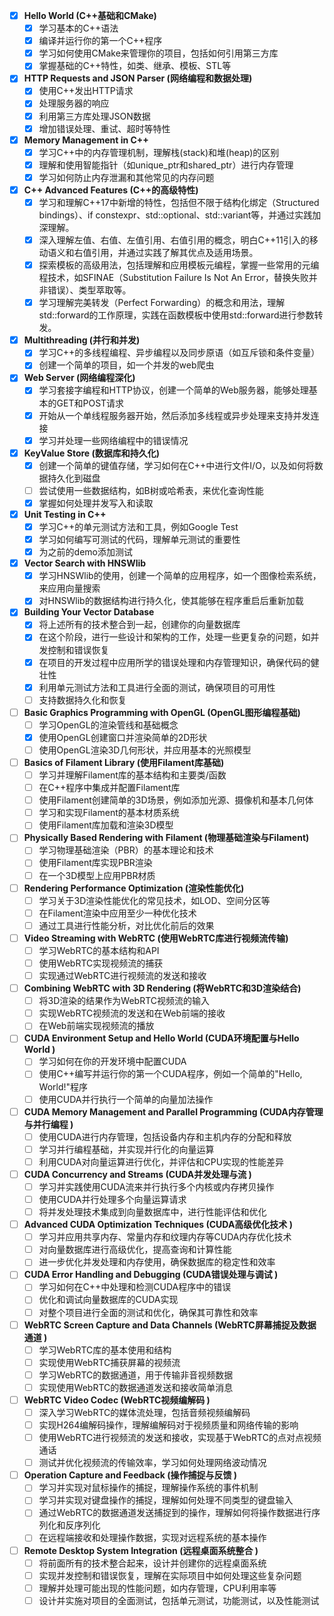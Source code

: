 - [X] **Hello World (C++基础和CMake)**
   - [X] 学习基本的C++语法
   - [X] 编译并运行你的第一个C++程序
   - [X] 学习如何使用CMake来管理你的项目，包括如何引用第三方库
   - [X] 掌握基础的C++特性，如类、继承、模板、STL等

- [X] **HTTP Requests and JSON Parser (网络编程和数据处理)**
   - [X] 使用C++发出HTTP请求
   - [X] 处理服务器的响应
   - [X] 利用第三方库处理JSON数据
   - [X] 增加错误处理、重试、超时等特性

- [X] **Memory Management in C++**
   - [X] 学习C++中的内存管理机制，理解栈(stack)和堆(heap)的区别
   - [X] 理解和使用智能指针（如unique_ptr和shared_ptr）进行内存管理
   - [X] 学习如何防止内存泄漏和其他常见的内存问题

- [X] **C++ Advanced Features (C++的高级特性)**
   - [X] 学习和理解C++17中新增的特性，包括但不限于结构化绑定（Structured bindings）、if constexpr、std::optional、std::variant等，并通过实践加深理解。
   - [X] 深入理解左值、右值、左值引用、右值引用的概念，明白C++11引入的移动语义和右值引用，并通过实践了解其优点及适用场景。
   - [X] 探索模板的高级用法，包括理解和应用模板元编程，掌握一些常用的元编程技术，如SFINAE（Substitution Failure Is Not An Error，替换失败并非错误）、类型萃取等。
   - [X] 学习理解完美转发（Perfect Forwarding）的概念和用法，理解std::forward的工作原理，实践在函数模板中使用std::forward进行参数转发。

- [X] **Multithreading (并行和并发)**
   - [X] 学习C++的多线程编程、异步编程以及同步原语（如互斥锁和条件变量）
   - [X] 创建一个简单的项目，如一个并发的web爬虫

- [X] **Web Server (网络编程深化)**
   - [X] 学习套接字编程和HTTP协议，创建一个简单的Web服务器，能够处理基本的GET和POST请求
   - [X] 开始从一个单线程服务器开始，然后添加多线程或异步处理来支持并发连接
   - [X] 学习并处理一些网络编程中的错误情况

- [X] **KeyValue Store (数据库和持久化)**
   - [X] 创建一个简单的键值存储，学习如何在C++中进行文件I/O，以及如何将数据持久化到磁盘
   - [ ] 尝试使用一些数据结构，如B树或哈希表，来优化查询性能
   - [X] 掌握如何处理并发写入和读取

- [X] **Unit Testing in C++**
   - [X] 学习C++的单元测试方法和工具，例如Google Test
   - [X] 学习如何编写可测试的代码，理解单元测试的重要性
   - [X] 为之前的demo添加测试

- [X] **Vector Search with HNSWlib**
   - [X] 学习HNSWlib的使用，创建一个简单的应用程序，如一个图像检索系统，来应用向量搜索
   - [X] 对HNSWlib的数据结构进行持久化，使其能够在程序重启后重新加载

- [X] **Building Your Vector Database**
   - [X] 将上述所有的技术整合到一起，创建你的向量数据库
   - [X] 在这个阶段，进行一些设计和架构的工作，处理一些更复杂的问题，如并发控制和错误恢复
   - [X] 在项目的开发过程中应用所学的错误处理和内存管理知识，确保代码的健壮性
   - [X] 利用单元测试方法和工具进行全面的测试，确保项目的可用性
   - [ ] 支持数据持久化和恢复

- [ ] **Basic Graphics Programming with OpenGL (OpenGL图形编程基础)**
   - [ ] 学习OpenGL的渲染管线和基础概念
   - [X] 使用OpenGL创建窗口并渲染简单的2D形状
   - [ ] 使用OpenGL渲染3D几何形状，并应用基本的光照模型

- [ ] **Basics of Filament Library (使用Filament库基础)**
   - [ ] 学习并理解Filament库的基本结构和主要类/函数
   - [ ] 在C++程序中集成并配置Filament库
   - [ ] 使用Filament创建简单的3D场景，例如添加光源、摄像机和基本几何体
   - [ ] 学习和实现Filament的基本材质系统
   - [ ] 使用Filament库加载和渲染3D模型

- [ ] **Physically Based Rendering with Filament (物理基础渲染与Filament)**
   - [ ] 学习物理基础渲染（PBR）的基本理论和技术
   - [ ] 使用Filament库实现PBR渲染
   - [ ] 在一个3D模型上应用PBR材质

- [ ] **Rendering Performance Optimization (渲染性能优化)**
   - [ ] 学习关于3D渲染性能优化的常见技术，如LOD、空间分区等
   - [ ] 在Filament渲染中应用至少一种优化技术
   - [ ] 通过工具进行性能分析，对比优化前后的效果

- [ ] **Video Streaming with WebRTC (使用WebRTC库进行视频流传输)**
   - [ ] 学习WebRTC的基本结构和API
   - [ ] 使用WebRTC实现视频流的捕获
   - [ ] 实现通过WebRTC进行视频流的发送和接收

- [ ] **Combining WebRTC with 3D Rendering (将WebRTC和3D渲染结合)**
   - [ ] 将3D渲染的结果作为WebRTC视频流的输入
   - [ ] 实现WebRTC视频流的发送和在Web前端的接收
   - [ ] 在Web前端实现视频流的播放

- [ ] **CUDA Environment Setup and Hello World (CUDA环境配置与Hello World )**
   - [ ] 学习如何在你的开发环境中配置CUDA
   - [ ] 使用C++编写并运行你的第一个CUDA程序，例如一个简单的"Hello, World!"程序
   - [ ] 使用CUDA并行执行一个简单的向量加法操作

- [ ] **CUDA Memory Management and Parallel Programming (CUDA内存管理与并行编程 )**
   - [ ] 使用CUDA进行内存管理，包括设备内存和主机内存的分配和释放
   - [ ] 学习并行编程基础，并实现并行化的向量运算
   - [ ] 利用CUDA对向量运算进行优化，并评估和CPU实现的性能差异

- [ ] **CUDA Concurrency and Streams (CUDA并发处理与流 )**
   - [ ] 学习并实践使用CUDA流来并行执行多个内核或内存拷贝操作
   - [ ] 使用CUDA并行处理多个向量运算请求
   - [ ] 将并发处理技术集成到向量数据库中，进行性能评估和优化

- [ ] **Advanced CUDA Optimization Techniques (CUDA高级优化技术 )**
   - [ ] 学习并应用共享内存、常量内存和纹理内存等CUDA内存优化技术
   - [ ] 对向量数据库进行高级优化，提高查询和计算性能
   - [ ] 进一步优化并发处理和内存使用，确保数据库的稳定性和效率

- [ ] **CUDA Error Handling and Debugging (CUDA错误处理与调试 )**
   - [ ] 学习如何在C++中处理和检测CUDA程序中的错误
   - [ ] 优化和调试向量数据库的CUDA实现
   - [ ] 对整个项目进行全面的测试和优化，确保其可靠性和效率

- [ ] **WebRTC Screen Capture and Data Channels (WebRTC屏幕捕捉及数据通道 )**
   - [ ] 学习WebRTC库的基本使用和结构
   - [ ] 实现使用WebRTC捕获屏幕的视频流
   - [ ] 学习WebRTC的数据通道，用于传输非音视频数据
   - [ ] 实现使用WebRTC的数据通道发送和接收简单消息

- [ ] **WebRTC Video Codec (WebRTC视频编解码 )**
   - [ ] 深入学习WebRTC的媒体流处理，包括音频视频编解码
   - [ ] 实现H264编解码操作，理解编解码对于视频质量和网络传输的影响
   - [ ] 使用WebRTC进行视频流的发送和接收，实现基于WebRTC的点对点视频通话
   - [ ] 测试并优化视频流的传输效率，学习如何处理网络波动情况

- [ ] **Operation Capture and Feedback (操作捕捉与反馈 )**
   - [ ] 学习并实现对鼠标操作的捕捉，理解操作系统的事件机制
   - [ ] 学习并实现对键盘操作的捕捉，理解如何处理不同类型的键盘输入
   - [ ] 通过WebRTC的数据通道发送捕捉到的操作，理解如何将操作数据进行序列化和反序列化
   - [ ] 在远程端接收和处理操作数据，实现对远程系统的基本操作

- [ ] **Remote Desktop System Integration (远程桌面系统整合 )**
   - [ ] 将前面所有的技术整合起来，设计并创建你的远程桌面系统
   - [ ] 实现并发控制和错误恢复，理解在实际项目中如何处理这些复杂问题
   - [ ] 理解并处理可能出现的性能问题，如内存管理，CPU利用率等
   - [ ] 设计并实施对项目的全面测试，包括单元测试，功能测试，以及性能测试
